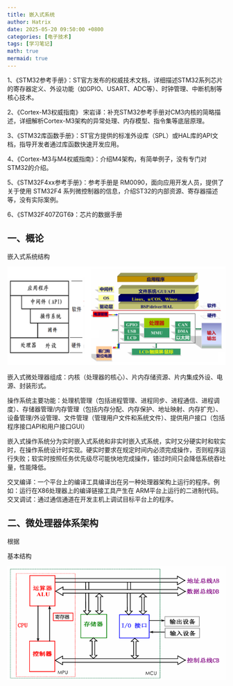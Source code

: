 ```yaml
---
title: 嵌入式系统
author: Hatrix
date: 2025-05-20 09:50:00 +0800
categories: [电子技术]
tags: [学习笔记]
math: true
mermaid: true
---
```


1、《STM32参考手册》：ST官方发布的权威技术文档，详细描述STM32系列芯片的寄存器定义、外设功能（如GPIO、USART、ADC等）、时钟管理、中断机制等核心技术。

2、《Cortex-M3权威指南》 宋岩译：补充STM32参考手册对CM3内核的简略描述，详细解析Cortex-M3架构的异常处理、内存模型、指令集等底层原理。

3、《STM32库函数手册》：ST官方提供的标准外设库（SPL）或HAL库的API文档，指导开发者通过库函数快速开发应用。

4、《Cortex-M3与M4权威指南》：介绍M4架构，有简单例子，没有专门对STM32的介绍。

5、《STM32F4xx参考手册》：参考手册是 RM0090，面向应用开发人员，提供了关于使用 STM32F4 系列微控制器的信息，介绍ST32的内部资源、寄存器描述等，没有实际案例。

6、《STM32F407ZGT6》：芯片的数据手册

## 一、概论

嵌入式系统结构

![image-20250520100257215](../assets/post-pics/image-20250520100257215.png)

嵌入式微处理器组成：内核（处理器的核心）、片内存储资源、片内集成外设、电源、封装形式。

操作系统主要功能：处理机管理（包括进程管理、进程同步、进程通信、进程调度）、存储器管理/内存管理（包括内存分配、内存保护、地址映射、内存扩充）、设备管理/外设管理、文件管理（管理用户文件和系统文件）、提供用户接口（包括程序接口API和用户接口GUI）

嵌入式操作系统分为实时嵌入式系统和非实时嵌入式系统，实时又分硬实时和软实时，在操作系统设计时实现。硬实时要求在规定时间内必须完成操作，否则程序运行失败；软实时按照任务优先级尽可能快地完成操作，错过时间只会降低系统吞吐量，性能降低。

交叉编译：一个平台上的编译工具编译出在另一种处理器架构上运行的程序。例如：运行在X86处理器上的编译链接工具产生在 ARM平台上运行的二进制代码。交叉调试：通过通信通道在开发主机上调试目标平台上的程序。

## 二、微处理器体系架构

根据

基本结构

![image-20250520102010716](../assets/post-pics/image-20250520102010716.png)

